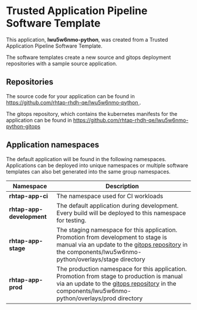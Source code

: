 # Trusted Application Pipeline Software Template

This application, **lwu5w6nmo-python**, was created from a Trusted Application Pipeline Software Template.

The software templates create a new source and gitops deployment repositories with a sample source application. 

## Repositories

The source code for your application can be found in [https://github.com/rhtap-rhdh-qe/lwu5w6nmo-python ](https://github.com/rhtap-rhdh-qe/lwu5w6nmo-python ).
 
The gitops repository, which contains the kubernetes manifests for the application can be found in 
[https://github.com/rhtap-rhdh-qe/lwu5w6nmo-python-gitops ](https://github.com/rhtap-rhdh-qe/lwu5w6nmo-python-gitops ) 

## Application namespaces 

The default application will be found in the following namespaces. Applications can be deployed into unique namespaces or multiple software templates can also bet generated into the same group namespaces.  

|  Namespace   |  Description   |  
| -------- | -------- |
| **rhtap-app-ci** | The namespace used for CI workloads |
| **rhtap-app-development** | The default application during development. Every build will be deployed to this namespace for testing. |
| **rhtap-app-stage** | The staging namespace for this application. Promotion from development to stage is manual via an update to the [gitops repository](https://github.com/rhtap-rhdh-qe/lwu5w6nmo-python-gitops ) in the components/lwu5w6nmo-python/overlays/stage directory |
| **rhtap-app-prod** | The production namespace for this application. Promotion from stage to production is manual via an update to the [gitops repository](https://github.com/rhtap-rhdh-qe/lwu5w6nmo-python-gitops ) in the components/lwu5w6nmo-python/overlays/prod directory |